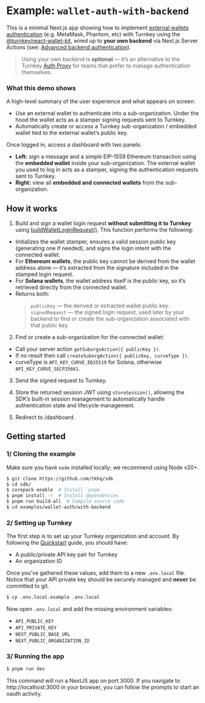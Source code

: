 # Example: `wallet-auth-with-backend`

This is a minimal Next.js app showing how to implement [external wallets authentication](https://docs.turnkey.com/sdks/react/using-external-wallets/overview) (e.g. MetaMask, Phantom, etc) with Turnkey using the [@turnkey/react-wallet-kit](https://docs.turnkey.com/sdks/react), wired up to **your own backend** via Next.js Server Actions (see: [Advanced backend authentication](https://docs.turnkey.com/sdks/react/advanced-backend-authentication)).

> Using your own backend is **optional** — it’s an alternative to the Turnkey [Auth Proxy](https://docs.turnkey.com/reference/auth-proxy) for teams that prefer to manage authentication themselves.

### What this demo shows

A high-level summary of the user experience and what appears on screen:

- Use an external wallet to authenticate into a sub-organization. Under the hood the wallet acts as a stamper signing requests sent to Turnkey.
- Automatically create or access a Turnkey sub-organization / embedded wallet tied to the external wallet’s public key.

Once logged in, access a dashboard with two panels:

- **Left:** sign a message and a simple EIP-1559 Ethereum transaction using the **embedded wallet** inside your sub-organization. The external wallet you used to log in acts as a stamper, signing the authentication requests sent to Turnkey.
- **Right:** view all **embedded and connected wallets** from the sub-organization.

## How it works

1. Build and sign a wallet login request **without submitting it to Turnkey** using [buildWalletLoginRequest()](https://github.com/tkhq/sdk/blob/fa54063a394bfef7ead9f64b72a093c5e696a401/packages/core/src/__clients__/core.ts#L797). This function performs the following:

- Initializes the wallet stamper, ensures a valid session public key (generating one if needed), and signs the login intent with the connected wallet.
- For **Ethereum wallets**, the public key cannot be derived from the wallet address alone — it’s extracted from the signature included in the stamped login request.
- For **Solana wallets**, the wallet address itself is the public key, so it’s retrieved directly from the connected wallet.
- Returns both:
  > `publicKey` — the derived or extracted wallet public key.
  > `signedRequest` — the signed login request, used later by your backend to find or create the sub-organization associated with that public key.

2. Find or create a sub-organization for the connected wallet:

- Call your server action `getSuborgsAction({ publicKey })`.
- If no result then call `createSuborgAction({ publicKey, curveType })`.
- curveType is `API_KEY_CURVE_ED25519` for Solana, otherwise `API_KEY_CURVE_SECP256K1`.

3. Send the signed request to Turnkey.

4. Store the returned session JWT using `storeSession()`, allowing the SDK’s built-in session management to automatically handle authentication state and lifecycle management.

5. Redirect to /dashboard.

## Getting started

### 1/ Cloning the example

Make sure you have `node` installed locally; we recommend using Node v20+.

```bash
$ git clone https://github.com/tkhq/sdk
$ cd sdk/
$ corepack enable  # Install `pnpm`
$ pnpm install -r  # Install dependencies
$ pnpm run build-all  # Compile source code
$ cd examples/wallet-auth/with-backend
```

### 2/ Setting up Turnkey

The first step is to set up your Turnkey organization and account. By following the [Quickstart](https://docs.turnkey.com/getting-started/quickstart) guide, you should have:

- A public/private API key pair for Turnkey
- An organization ID

Once you've gathered these values, add them to a new `.env.local` file. Notice that your API private key should be securely managed and **_never_** be committed to git.

```bash
$ cp .env.local.example .env.local
```

Now open `.env.local` and add the missing environment variables:

- `API_PUBLIC_KEY`
- `API_PRIVATE_KEY`
- `NEXT_PUBLIC_BASE_URL`
- `NEXT_PUBLIC_ORGANIZATION_ID`

### 3/ Running the app

```bash
$ pnpm run dev
```

This command will run a NextJS app on port 3000. If you navigate to http://localhost:3000 in your browser, you can follow the prompts to start an oauth activity.
